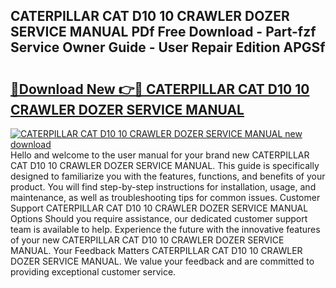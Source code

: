 ## CATERPILLAR CAT D10 10 CRAWLER DOZER SERVICE MANUAL PDf Free Download - Part-fzf Service Owner Guide - User Repair Edition APGSf

# <h2><a href="http://bc82314.oget.top/?id=CATERPILLAR+CAT+D10+10+CRAWLER+DOZER+SERVICE+MANUAL">🔗Download New 👉🔴 CATERPILLAR CAT D10 10 CRAWLER DOZER SERVICE MANUAL</a></h2>

[![CATERPILLAR CAT D10 10 CRAWLER DOZER SERVICE MANUAL new download](https://i.imgur.com/5g1atiW.png)](http://bc82314.oget.top/?id=CATERPILLAR+CAT+D10+10+CRAWLER+DOZER+SERVICE+MANUAL)
Hello and welcome to the user manual for your brand new CATERPILLAR CAT D10 10 CRAWLER DOZER SERVICE MANUAL. This guide is specifically designed to familiarize you with the features, functions, and benefits of your product. You will find step-by-step instructions for installation, usage, and maintenance, as well as troubleshooting tips for common issues. Customer Support CATERPILLAR CAT D10 10 CRAWLER DOZER SERVICE MANUAL Options Should you require assistance, our dedicated customer support team is available to help. Experience the future with the innovative features of your new CATERPILLAR CAT D10 10 CRAWLER DOZER SERVICE MANUAL. Your Feedback Matters CATERPILLAR CAT D10 10 CRAWLER DOZER SERVICE MANUAL. We value your feedback and are committed to providing exceptional customer service.
